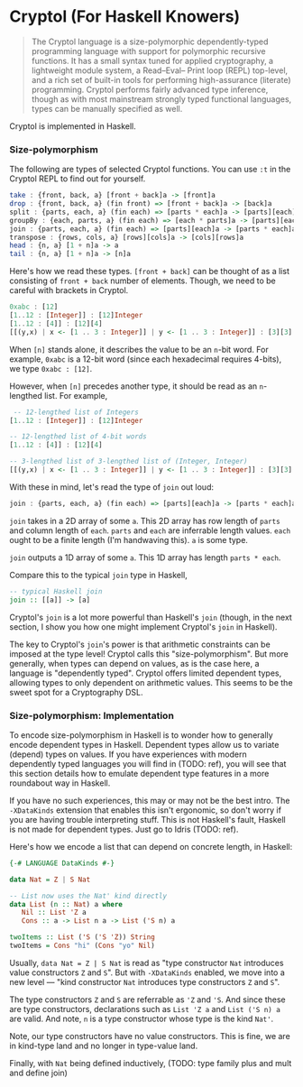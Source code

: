# Cryptol (For Haskell Knowers)

> The Cryptol language is a size-polymorphic dependently-typed programming language with support for polymorphic recursive functions. It has a small syntax tuned for applied cryptography, a lightweight module system, a Read–Eval– Print loop (REPL) top-level, and a rich set of built-in tools for performing high-assurance (literate) programming. Cryptol performs fairly advanced type inference, though as with most mainstream strongly typed functional languages, types can be manually specified as well. 

Cryptol is implemented in Haskell.

### Size-polymorphism
The following are types of selected Cryptol functions. You can use `:t` in the Cryptol REPL to find out for yourself.

```haskell
take : {front, back, a} [front + back]a -> [front]a
drop : {front, back, a} (fin front) => [front + back]a -> [back]a
split : {parts, each, a} (fin each) => [parts * each]a -> [parts][each]a
groupBy : {each, parts, a} (fin each) => [each * parts]a -> [parts][each]a
join : {parts, each, a} (fin each) => [parts][each]a -> [parts * each]a
transpose : {rows, cols, a} [rows][cols]a -> [cols][rows]a
head : {n, a} [1 + n]a -> a
tail : {n, a} [1 + n]a -> [n]a
```


Here's how we read these types. `[front + back]` can be thought of as a list
consisting of `front + back` number of elements. Though, we need to be careful with 
brackets in Cryptol. 

```haskell
0xabc : [12]
[1..12 : [Integer]] : [12]Integer
[1..12 : [4]] : [12][4]
[[(y,x) | x <- [1 .. 3 : Integer]] | y <- [1 .. 3 : Integer]] : [3][3](Integer, Integer)
```

When `[n]` stands alone, it describes the value to be an `n`-bit word. For example,
`0xabc` is a 12-bit word (since each hexadecimal requires 4-bits), we type `0xabc : [12]`.

However, when `[n]` precedes another type, it should be read as an `n`-lengthed list. 
For example,

```haskell
 -- 12-lengthed list of Integers
[1..12 : [Integer]] : [12]Integer

-- 12-lengthed list of 4-bit words
[1..12 : [4]] : [12][4]

-- 3-lengthed list of 3-lengthed list of (Integer, Integer)
[[(y,x) | x <- [1 .. 3 : Integer]] | y <- [1 .. 3 : Integer]] : [3][3](Integer, Integer)
```

With these in mind, let's read the type of `join` out loud:
```haskell
join : {parts, each, a} (fin each) => [parts][each]a -> [parts * each]a
```
`join` takes in a 2D array of some `a`. This 2D array has row length of `parts` 
and column length of `each`. `parts` and `each` are inferrable length values.
`each` ought to be a finite length (I'm handwaving this).
`a` is some type.

`join` outputs a 1D array of some `a`. This 1D array has length `parts * each`.

Compare this to the typical `join` type in Haskell,
```haskell
-- typical Haskell join
join :: [[a]] -> [a]
```
Cryptol's `join` is a lot more powerful than Haskell's `join` (though, in the next section, I show you how one might implement Cryptol's `join` in Haskell).

The key to Cryptol's `join`'s power is that arithmetic constraints can be imposed at the type level!
Cryptol calls this "size-polymorphism". But more generally, when types can depend on values, as is the case here,
a language is "dependently typed". Cryptol offers limited dependent types, allowing types
to only dependent on arithmetic values. This seems to be the sweet spot for a Cryptography DSL.

### Size-polymorphism: Implementation
To encode size-polymorphism in Haskell is to wonder how to generally encode dependent types in Haskell. Dependent types allow us to variate (depend) types on values.
If you have experiences with modern dependently typed 
languages you will find in (TODO: ref), you will see that this section
details how to emulate dependent type features in a more roundabout way in Haskell.

If you have no such experiences, this may or may not be the best intro.
The `-XDataKinds` extension that enables this isn't ergonomic, so
don't worry if you are having trouble interpreting stuff. This is not Haskell's fault,
Haskell is not made for dependent types. Just go to Idris (TODO: ref).

Here's how we encode a list that can depend on concrete length, in Haskell:

```haskell
{-# LANGUAGE DataKinds #-}

data Nat = Z | S Nat

-- List now uses the Nat' kind directly
data List (n :: Nat) a where
   Nil :: List 'Z a 
   Cons :: a -> List n a -> List ('S n) a

twoItems :: List ('S ('S 'Z)) String
twoItems = Cons "hi" (Cons "yo" Nil)
```

Usually, `data Nat = Z | S Nat` is read as "type constructor `Nat` 
introduces value constructors `Z` and `S`". But with `-XDataKinds` enabled,
we move into a new level — "kind constructor `Nat` introduces type constructors
`Z` and `S`". 

The type constructors `Z` and `S` are referrable as `'Z` and `'S`. And
since these are type constructors, declarations such as `List 'Z a` and
`List ('S n) a` are valid. And note, `n` is a type constructor whose 
type is the kind `Nat'`.

Note, our type constructors have no value constructors. This is fine, we
are in kind-type land and no longer in type-value land.

Finally, with `Nat` being defined inductively, (TODO: type family plus and mult and define join)